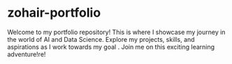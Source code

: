 # zohair-portfolio
Welcome to my portfolio repository! This is where I showcase my journey in the world of AI and Data Science. Explore my projects, skills, and aspirations as I work towards my goal . Join me on this exciting learning adventure!re! 
